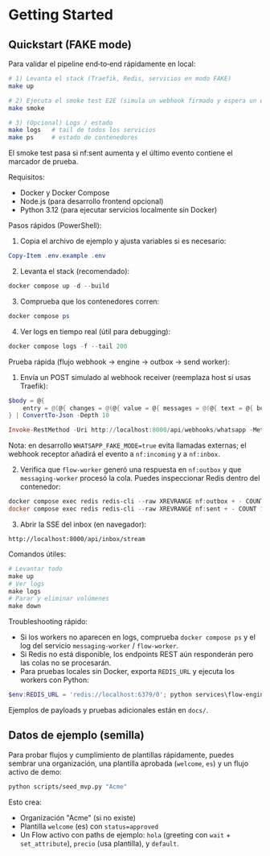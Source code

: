# Getting Started

Quickstart (FAKE mode)
----------------------

Para validar el pipeline end‑to‑end rápidamente en local:

```bash
# 1) Levanta el stack (Traefik, Redis, servicios en modo FAKE)
make up

# 2) Ejecuta el smoke test E2E (simula un webhook firmado y espera un envío en nf:sent)
make smoke

# 3) (Opcional) Logs / estado
make logs   # tail de todos los servicios
make ps     # estado de contenedores
```

El smoke test pasa si nf:sent aumenta y el último evento contiene el marcador de prueba.

Requisitos:
- Docker y Docker Compose
- Node.js (para desarrollo frontend opcional)
- Python 3.12 (para ejecutar servicios localmente sin Docker)

Pasos rápidos (PowerShell):

1. Copia el archivo de ejemplo y ajusta variables si es necesario:

```powershell
Copy-Item .env.example .env
```

2. Levanta el stack (recomendado):

```powershell
docker compose up -d --build
```

3. Comprueba que los contenedores corren:

```powershell
docker compose ps
```

4. Ver logs en tiempo real (útil para debugging):

```powershell
docker compose logs -f --tail 200
```

Prueba rápida (flujo webhook -> engine -> outbox -> send worker):

1. Envía un POST simulado al webhook receiver (reemplaza host si usas Traefik):

```powershell
$body = @{
	entry = @(@{ changes = @(@{ value = @{ messages = @(@{ text = @{ body = 'Hola, quiero saber el precio' } }) } }) })
} | ConvertTo-Json -Depth 10

Invoke-RestMethod -Uri http://localhost:8000/api/webhooks/whatsapp -Method Post -Body $body -ContentType 'application/json' -Headers @{ 'X-Hub-Signature-256' = 'sha256=fake-signature-for-dev' }
```

Nota: en desarrollo `WHATSAPP_FAKE_MODE=true` evita llamadas externas; el webhook receptor añadirá el evento a `nf:incoming` y a `nf:inbox`.

2. Verifica que `flow-worker` generó una respuesta en `nf:outbox` y que `messaging-worker` procesó la cola. Puedes inspeccionar Redis dentro del contenedor:

```powershell
docker compose exec redis redis-cli --raw XREVRANGE nf:outbox + - COUNT 10
docker compose exec redis redis-cli --raw XREVRANGE nf:sent + - COUNT 10
```

3. Abrir la SSE del inbox (en navegador):

```
http://localhost:8000/api/inbox/stream
```

Comandos útiles:

```powershell
# Levantar todo
make up
# Ver logs
make logs
# Parar y eliminar volúmenes
make down
```

Troubleshooting rápido:
- Si los workers no aparecen en logs, comprueba `docker compose ps` y el log del servicio `messaging-worker` / `flow-worker`.
- Si Redis no está disponible, los endpoints REST aún responderán pero las colas no se procesarán.
- Para pruebas locales sin Docker, exporta `REDIS_URL` y ejecuta los workers con Python:

```powershell
$env:REDIS_URL = 'redis://localhost:6379/0'; python services\flow-engine\worker\engine_worker.py
```

Ejemplos de payloads y pruebas adicionales están en `docs/`.

Datos de ejemplo (semilla)
--------------------------

Para probar flujos y cumplimiento de plantillas rápidamente, puedes sembrar una organización, una plantilla aprobada (`welcome`, `es`) y un flujo activo de demo:

```bash
python scripts/seed_mvp.py "Acme"
```

Esto crea:
- Organización "Acme" (si no existe)
- Plantilla `welcome` (es) con `status=approved`
- Un Flow activo con paths de ejemplo: `hola` (greeting con `wait` + `set_attribute`), `precio` (usa plantilla), y `default`.
